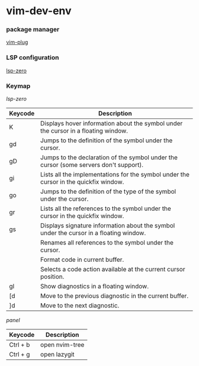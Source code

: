 # vim-dev-env

### package manager

[vim-plug](https://github.com/junegunn/vim-plug)


### LSP configuration

[lsp-zero](https://lsp-zero.netlify.app/v3.x/)

### Keymap

*lsp-zero*

| Keycode | Description |
|---|---|
| K | Displays hover information about the symbol under the cursor in a floating window. |
| gd | Jumps to the definition of the symbol under the cursor. |
| gD | Jumps to the declaration of the symbol under the cursor (some servers don't support). |
| gi | Lists all the implementations for the symbol under the cursor in the quickfix window. |
| go | Jumps to the definition of the type of the symbol under the cursor. |
| gr | Lists all the references to the symbol under the cursor in the quickfix window. |
| gs | Displays signature information about the symbol under the cursor in a floating window. |
| <F2> | Renames all references to the symbol under the cursor. |
| <F3> | Format code in current buffer. |
| <F4> | Selects a code action available at the current cursor position. |
| gl | Show diagnostics in a floating window. |
| [d | Move to the previous diagnostic in the current buffer. |
| ]d | Move to the next diagnostic. |

*panel*

| Keycode | Description |
|---|---|
| Ctrl + b | open nvim-tree |
| Ctrl + g | open lazygit |

